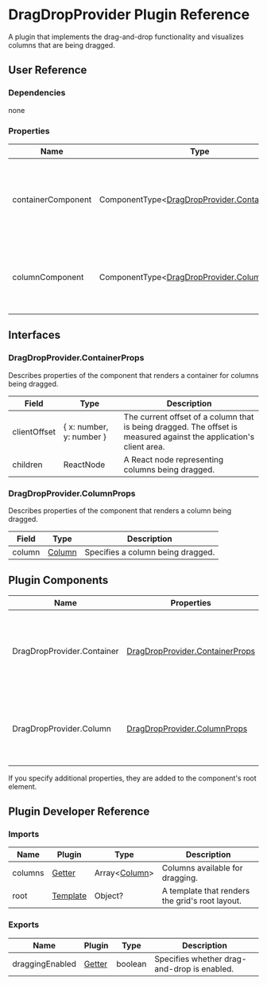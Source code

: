 # DragDropProvider Plugin Reference

A plugin that implements the drag-and-drop functionality and visualizes columns that are being dragged.

## User Reference

### Dependencies

none

### Properties

Name | Type | Default | Description
-----|------|---------|------------
containerComponent | ComponentType&lt;[DragDropProvider.ContainerProps](#dragdropprovidercontainerprops)&gt; | | A component that renders a container for columns being dragged.
columnComponent | ComponentType&lt;[DragDropProvider.ColumnProps](#dragdropprovidercolumnprops)&gt; | | A component that renders a column being dragged.

## Interfaces

### DragDropProvider.ContainerProps

Describes properties of the component that renders a container for columns being dragged.

Field | Type | Description
------|------|------------
clientOffset | { x: number, y: number } | The current offset of a column that is being dragged. The offset is measured against the application's client area.
children | ReactNode | A React node representing columns being dragged.

### DragDropProvider.ColumnProps

Describes properties of the component that renders a column being dragged.

Field | Type | Description
------|------|------------
column | [Column](grid.md#column) | Specifies a column being dragged.

## Plugin Components

Name | Properties | Description
-----|------------|------------
DragDropProvider.Container | [DragDropProvider.ContainerProps](#dragdropprovidercontainerprops) | A component that renders a container for columns being dragged.
DragDropProvider.Column | [DragDropProvider.ColumnProps](#dragdropprovidercolumnprops) | A component that renders a column being dragged.

If you specify additional properties, they are added to the component's root element.

## Plugin Developer Reference

### Imports

Name | Plugin | Type | Description
-----|--------|------|------------
columns | [Getter](../../../dx-react-core/docs/reference/getter.md) | Array&lt;[Column](grid.md#column)&gt; | Columns available for dragging.
root | [Template](../../../dx-react-core/docs/reference/template.md) | Object? | A template that renders the grid's root layout.

### Exports

Name | Plugin | Type | Description
-----|--------|------|------------
draggingEnabled | [Getter](../../../dx-react-core/docs/reference/getter.md) | boolean | Specifies whether drag-and-drop is enabled.
